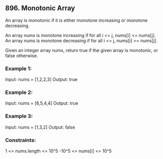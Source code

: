 ## 896. Monotonic Array 
An array is monotonic if it is either monotone increasing or monotone decreasing.

An array nums is monotone increasing if for all i <= j, nums[i] <= nums[j]. An array nums is monotone decreasing if for all i <= j, nums[i] >= nums[j].

Given an integer array nums, return true if the given array is monotonic, or false otherwise.

 

### Example 1:

Input: nums = [1,2,2,3]
Output: true

### Example 2:

Input: nums = [6,5,4,4]
Output: true

### Example 3:

Input: nums = [1,3,2]
Output: false
 

### Constraints:

1 <= nums.length <= 10^5
-10^5 <= nums[i] <= 10^5